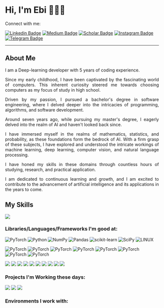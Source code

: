 <h1> Hi, I'm Ebi 👨🏻‍💻 </h1>

Connect with me:  

[![Linkedin Badge](https://img.shields.io/badge/-Linkedin-blue?style=for-the-badge&logo=Linkedin&logoColor=white)](https://www.linkedin.com/in/ebiimsv/)
[![Medium Badge](https://img.shields.io/badge/Medium-12100E?style=for-the-badge&logo=medium&logoColor=white)](https://medium.com/@ebimsv/)
[![Scholar Badge](https://img.shields.io/badge/Google%20Scholar-Follow-blue?logo=google-scholar&logoColor=white&style=square)](https://scholar.google.co.uk/citations?hl=en&user=1pfrUbQAAAAJ)
[![Instagram Badge](https://img.shields.io/badge/Instagram-E4405F?style=for-the-badge&logo=instagram&logoColor=white)](https://www.instagram.com/ebiimsv/)
[![Telegram Badge](https://img.shields.io/badge/Telegram-2CA5E0?style=for-the-badge&logo=telegram&logoColor=white)](https://t.me/ebiimsv)

------------------------
<h2>About Me</h2>

<p align="justify">I am a Deep-learning developer with 5 years of coding experience.</p>
<p align="justify"> Since my early childhood, I have been captivated by the fascinating world of computers. This inherent curiosity steered me towards choosing computers as my focus of study in high school. </p>
<p align="justify"> Driven by my passion, I pursued a bachelor's degree in software engineering, where I delved deeper into the intricacies of programming, algorithms, and software development. </p>
<p align="justify"> Around seven years ago, while pursuing my master's degree, I eagerly delved into the realm of AI and haven't looked back since. </p>
<p align="justify"> I have immersed myself in the realms of mathematics, statistics, and probability, as these foundations form the bedrock of AI. With a firm grasp of these subjects, I have explored and understood the intricate workings of machine learning, deep learning, computer vision, and natural language processing. </p>
<p align="justify"> I have honed my skills in these domains through countless hours of studying, research, and practical application. </p>
<p align="justify"> I am dedicated to continuous learning and growth, and I am excited to contribute to the advancement of artificial intelligence and its applications in the years to come.</p>
  
## My Skills

<img src='https://github-readme-stats.vercel.app/api?username=Ebimsv&show_icons=true&theme=radical)'/>


### Libraries/Languages/Frameworks I'm good at:
![PyTorch](https://img.shields.io/badge/PyTorch-%23EE4C2C.svg?style=flat&logo=PyTorch&logoColor=white) ![Python](https://img.shields.io/badge/python-3670A0?style=flat&logo=python&logoColor=ffdd54) ![NumPy](https://img.shields.io/badge/numpy-%23013243.svg?style=flat&logo=numpy&logoColor=white) ![Pandas](https://img.shields.io/badge/pandas-%23150458.svg?style=flat&logo=pandas&logoColor=white) ![scikit-learn](https://img.shields.io/badge/scikit--learn-%23F7931E.svg?style=flat&logo=scikit-learn&logoColor=white) ![SciPy](https://img.shields.io/badge/SciPy-%230C55A5.svg?style=flat&logo=scipy&logoColor=%white) ![LINUX](https://img.shields.io/badge/Linux-FCC624?style=flat&logo=linux&logoColor=black)

![PyTorch]()
![PyTorch]()
![PyTorch]()
![PyTorch]()
![PyTorch]()
![PyTorch]()
![PyTorch]()
![PyTorch]()

<img src='https://img.shields.io/badge/PyTorch-EE4C2C?style=flat&logo=pytorch&logoColor=white'/> <img src='https://img.shields.io/badge/Python-FFD43B?style=for-the-badge&logo=python&logoColor=blue'/> <img src='https://img.shields.io/badge/numpy-%23013243.svg?style=flat&logo=numpy&logoColor=white'/>
<img src='https://img.shields.io/badge/Matplotlib-%23ffffff.svg?style=flat&logo=Matplotlib&logoColor=black'/>
<img src='https://img.shields.io/badge/pandas-%23150458.svg?style=flat&logo=pandas&logoColor=white'/>
<img src='https://img.shields.io/badge/scikit--learn-%23F7931E.svg?style=flat&logo=scikit-learn&logoColor=white'/>
<img src='https://img.shields.io/badge/SciPy-%230C55A5.svg?style=flat&logo=scipy&logoColor=%white'/>
<img src='https://img.shields.io/badge/Linux-FCC624?style=flat&logo=linux&logoColor=black'/>
<img src='https://img.shields.io/badge/fastapi-109989?style=flat&logo=FASTAPI&logoColor=white'/>
<img src='https://img.shields.io/badge/Docker-2CA5E0?style=flat&logo=docker&logoColor=white'/>


### Projects I'm Working these days:

<img src='https://img.shields.io/badge/LLM-Deep%20Learning%20for%20Language%20Modeling-green?style=flat-square)'/> 
<img src='https://img.shields.io/badge/ASR-Automatic%20Speech%20Recognition-blue?style=flat-square'/> 
<img src='https://img.shields.io/badge/Medical%20Segmentation-Image%20Analysis%20in%20Medicine-orange?style=flat-square'/>

### Environments I work with:


